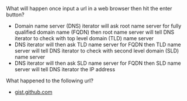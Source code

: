 What will happen once input a url in a web browser then hit the enter button?
- Domain name server (DNS) iterator will ask root name server for fully qualified domain name (FQDN) then root name server will tell DNS iterator to check with top level domain (TLD) name server
- DNS iterator will then ask TLD name server for FQDN then TLD name server will tell DNS iterator to check with second level domain (SLD) name server
- DNS iterator will then ask SLD name server for FQDN then SLD name server will tell DNS iterator the IP address

What happened to the following url?
- [gist.github.com](./gist-github-com/gist-github-com)
